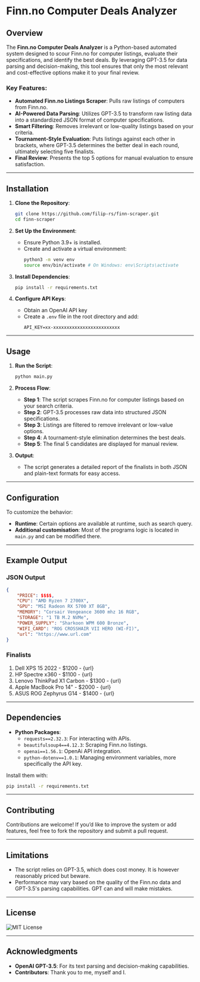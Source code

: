 # Finn.no Computer Deals Analyzer

## Overview

The **Finn.no Computer Deals Analyzer** is a Python-based automated system designed to scour Finn.no for computer listings, evaluate their specifications, and identify the best deals. By leveraging GPT-3.5 for data parsing and decision-making, this tool ensures that only the most relevant and cost-effective options make it to your final review. 

### Key Features:
- **Automated Finn.no Listings Scraper**: Pulls raw listings of computers from Finn.no.
- **AI-Powered Data Parsing**: Utilizes GPT-3.5 to transform raw listing data into a standardized JSON format of computer specifications.
- **Smart Filtering**: Removes irrelevant or low-quality listings based on your criteria.
- **Tournament-Style Evaluation**: Puts listings against each other in brackets, where GPT-3.5 determines the better deal in each round, ultimately selecting five finalists.
- **Final Review**: Presents the top 5 options for manual evaluation to ensure satisfaction.

---

## Installation

1. **Clone the Repository**:
   ```bash
   git clone https://github.com/filip-rs/finn-scraper.git
   cd finn-scraper
   ```

2. **Set Up the Environment**:
   - Ensure Python 3.9+ is installed.
   - Create and activate a virtual environment:
     ```bash
     python3 -m venv env
     source env/bin/activate # On Windows: env\Scripts\activate
     ```

3. **Install Dependencies**:
   ```bash
   pip install -r requirements.txt
   ```

4. **Configure API Keys**:
   - Obtain an OpenAI API key
   - Create a `.env` file in the root directory and add:
     ```env
     API_KEY=xx-xxxxxxxxxxxxxxxxxxxxxxxxx
     ```

---

## Usage

1. **Run the Script**:
   ```bash
   python main.py
   ```

2. **Process Flow**:
   - **Step 1**: The script scrapes Finn.no for computer listings based on your search criteria.
   - **Step 2**: GPT-3.5 processes raw data into structured JSON specifications.
   - **Step 3**: Listings are filtered to remove irrelevant or low-value options.
   - **Step 4**: A tournament-style elimination determines the best deals.
   - **Step 5**: The final 5 candidates are displayed for manual review.

3. **Output**:
   - The script generates a detailed report of the finalists in both JSON and plain-text formats for easy access.

---

## Configuration

To customize the behavior:
- **Runtime**: Certain options are available at runtime, such as search query.
- **Additional customisation**: Most of the programs logic is located in `main.py` and can be modified there.

---

## Example Output

### JSON Output
```json
{
    "PRICE": $$$$,
    "CPU": "AMD Ryzen 7 2700X",
    "GPU": "MSI Radeon RX 5700 XT 8GB",
    "MEMORY": "Corsair Vengeance 3600 mhz 16 RGB",
    "STORAGE": "1 TB M.2 NVMe",
    "POWER_SUPPLY": "Sharkoon WPM 600 Bronze",
    "WIFI_CARD": "ROG CROSSHAIR VII HERO (WI-FI)",
    "url": "https://www.url.com"
}
```

### Finalists
1. Dell XPS 15 2022 - $1200 - {url}
2. HP Spectre x360 - $1100 - {url}
3. Lenovo ThinkPad X1 Carbon - $1300 - {url}
4. Apple MacBook Pro 14" - $2000 - {url}
5. ASUS ROG Zephyrus G14 - $1400 - {url}

---

## Dependencies

- **Python Packages**:
  - `requests==2.32.3`: For interacting with APIs.
  - `beautifulsoup4==4.12.3`: Scraping Finn.no listings.
  - `openai==1.56.1`: OpenAi API integration.
  - `python-dotenv==1.0.1`: Managing environment variables, more specifically the API key.

Install them with:
```bash
pip install -r requirements.txt
```

---

## Contributing

Contributions are welcome! If you’d like to improve the system or add features, feel free to fork the repository and submit a pull request.

---

## Limitations

- The script relies on GPT-3.5, which does cost money. It is however reasonably priced but beware.
- Performance may vary based on the quality of the Finn.no data and GPT-3.5's parsing capabilities. GPT can and will make mistakes.

---

## License

![MIT License](https://img.shields.io/badge/license-MIT-green)

---

## Acknowledgments

- **OpenAI GPT-3.5**: For its text parsing and decision-making capabilities.
- **Contributors**: Thank you to me, myself and I.